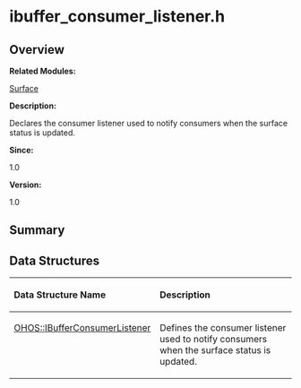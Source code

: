 # ibuffer\_consumer\_listener.h<a name="ZH-CN_TOPIC_0000001054879504"></a>

## **Overview**<a name="section493743510093525"></a>

**Related Modules:**

[Surface](Surface.md)

**Description:**

Declares the consumer listener used to notify consumers when the surface status is updated. 

**Since:**

1.0

**Version:**

1.0

## **Summary**<a name="section982169770093525"></a>

## Data Structures<a name="nested-classes"></a>

<a name="table59822589093525"></a>
<table><thead align="left"><tr id="row1835436238093525"><th class="cellrowborder" valign="top" width="50%" id="mcps1.1.3.1.1"><p id="p2024579851093525"><a name="p2024579851093525"></a><a name="p2024579851093525"></a>Data Structure Name</p>
</th>
<th class="cellrowborder" valign="top" width="50%" id="mcps1.1.3.1.2"><p id="p1918143296093525"><a name="p1918143296093525"></a><a name="p1918143296093525"></a>Description</p>
</th>
</tr>
</thead>
<tbody><tr id="row2028329531093525"><td class="cellrowborder" valign="top" width="50%" headers="mcps1.1.3.1.1 "><p id="p798422475093525"><a name="p798422475093525"></a><a name="p798422475093525"></a><a href="OHOS-IBufferConsumerListener.md">OHOS::IBufferConsumerListener</a></p>
</td>
<td class="cellrowborder" valign="top" width="50%" headers="mcps1.1.3.1.2 "><p id="p1471159912093525"><a name="p1471159912093525"></a><a name="p1471159912093525"></a>Defines the consumer listener used to notify consumers when the surface status is updated. </p>
</td>
</tr>
</tbody>
</table>

